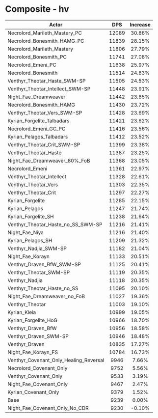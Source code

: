 # Composite - hv
| Actor | DPS | Increase |
|---|:---:|:---:|
|Necrolord_Marileth_Mastery_PC|12089|30.86%|
|Necrolord_Bonesmith_HAMG_PC|11839|28.15%|
|Necrolord_Marileth_Mastery|11806|27.79%|
|Necrolord_Bonesmith_PC|11741|27.08%|
|Necrolord_Emeni_PC|11638|25.97%|
|Necrolord_Bonesmith|11514|24.63%|
|Venthyr_Theotar_Haste_SWM-SP|11505|24.53%|
|Venthyr_Theotar_Intellect_SWM-SP|11448|23.91%|
|Night_Fae_Dreamweaver|11442|23.85%|
|Necrolord_Bonesmith_HAMG|11430|23.72%|
|Venthyr_Theotar_Vers_SWM-SP|11428|23.69%|
|Kyrian_Forgelite_Talbadars|11421|23.62%|
|Necrolord_Emeni_GC_PC|11416|23.56%|
|Kyrian_Pelagos_Talbadars|11412|23.52%|
|Venthyr_Theotar_Crit_SWM-SP|11399|23.38%|
|Venthyr_Theotar_Haste|11387|23.25%|
|Night_Fae_Dreamweaver_80%_FoB|11368|23.05%|
|Necrolord_Emeni|11361|22.97%|
|Venthyr_Theotar_Intellect|11328|22.61%|
|Venthyr_Theotar_Vers|11303|22.35%|
|Venthyr_Theotar_Crit|11297|22.27%|
|Kyrian_Forgelite|11285|22.15%|
|Kyrian_Pelagos|11247|21.74%|
|Kyrian_Forgelite_SH|11238|21.64%|
|Venthyr_Theotar_Haste_no_SS_SWM-SP|11216|21.41%|
|Night_Fae_Niya|11216|21.40%|
|Kyrian_Pelagos_SH|11209|21.32%|
|Venthyr_Nadjia_SWM-SP|11182|21.04%|
|Night_Fae_Korayn|11133|20.51%|
|Venthyr_Draven_BfW_SWM-SP|11125|20.41%|
|Venthyr_Theotar_SWM-SP|11119|20.35%|
|Venthyr_Nadjia|11118|20.35%|
|Venthyr_Theotar_Haste_no_SS|11095|20.10%|
|Night_Fae_Dreamweaver_no_FoB|11027|19.36%|
|Venthyr_Theotar|11003|19.10%|
|Kyrian_Kleia|10999|19.05%|
|Kyrian_Forgelite_HoG|10966|18.70%|
|Venthyr_Draven_BfW|10956|18.58%|
|Venthyr_Draven_SWM-SP|10946|18.48%|
|Venthyr_Draven|10835|17.27%|
|Night_Fae_Korayn_FS|10784|16.73%|
|Venthyr_Covenant_Only_Healing_Reversal|9946|7.66%|
|Necrolord_Covenant_Only|9752|5.56%|
|Venthyr_Covenant_Only|9533|3.19%|
|Night_Fae_Covenant_Only|9467|2.47%|
|Kyrian_Covenant_Only|9379|1.52%|
|Base|9239|0.00%|
|Night_Fae_Covenant_Only_No_CDR|9230|-0.10%|
